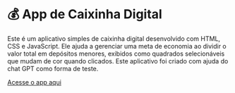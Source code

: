 <h1>💰 App de Caixinha Digital</h1>
Este é um aplicativo simples de caixinha digital desenvolvido com HTML, CSS e JavaScript. Ele ajuda a gerenciar uma meta de economia ao dividir o valor total em depósitos menores, exibidos como quadrados selecionáveis ​​que mudam de cor quando clicados.
Este aplicativo foi criado com ajuda do chat GPT como forma de teste.<br>

[Acesse o app aqui]([https://example.com](https://gemersonbraz.github.io/App-teste-de-Caixinha-Digital/))
